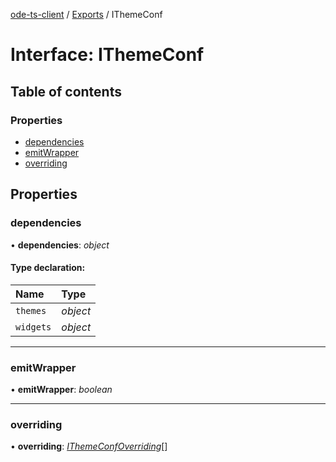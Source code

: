 [ode-ts-client](../README.md) / [Exports](../modules.md) / IThemeConf

# Interface: IThemeConf

## Table of contents

### Properties

- [dependencies](ithemeconf.md#dependencies)
- [emitWrapper](ithemeconf.md#emitwrapper)
- [overriding](ithemeconf.md#overriding)

## Properties

### dependencies

• **dependencies**: *object*

#### Type declaration:

Name | Type |
:------ | :------ |
`themes` | *object* |
`widgets` | *object* |

___

### emitWrapper

• **emitWrapper**: *boolean*

___

### overriding

• **overriding**: [*IThemeConfOverriding*](ithemeconfoverriding.md)[]
